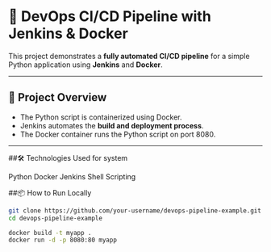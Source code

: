 # 🔁 DevOps CI/CD Pipeline with Jenkins & Docker

This project demonstrates a **fully automated CI/CD pipeline** for a simple Python application using **Jenkins** and **Docker**.

---

## 🚀 Project Overview

- The Python script is containerized using Docker.
- Jenkins automates the **build and deployment process**.
- The Docker container runs the Python script on port 8080.

---

##🛠️ Technologies Used for system

Python
Docker
Jenkins
Shell Scripting

##📦 How to Run Locally
```bash
git clone https://github.com/your-username/devops-pipeline-example.git
cd devops-pipeline-example

docker build -t myapp .
docker run -d -p 8080:80 myapp

